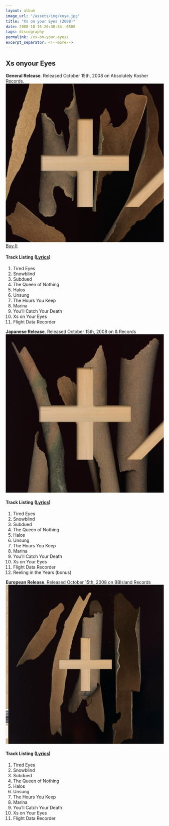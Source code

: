 ```yaml
---
layout: album
image_url: "/assets/img/xoye.jpg"
title: "Xs on your Eyes (2008)"
date: 2008-10-15 20:30:54 -0500
tags: discography
permalink: /xs-on-your-eyes/
excerpt_separator: <!--more-->
---
```


<!--more-->

## Xs onyour Eyes

<div id="container">
    <div id="release-info">
        <b>General Release</b>. Released October 15th, 2008 on Absolutely Kosher Records.
    </div>
    <div id="release-container">
        <div id="artwork">
            <a href="/assets/img/xoye.jpg" alt="Full res version"><img src="/assets/img/xoye.jpg"/></a>
            <div id="buy-album-btn">
                <div class="button-sm">
                    <a href="/store/#xs-on-your-eyes-cd">Buy It</a>
                </div>
            </div>
        </div>
        <div id="tracklist">
            <h4>Track Listing (<a href="/lyrics/#xs-on-your-eyes-album">Lyrics</a>)</h4>
            <ol>
                <li>Tired Eyes</li>
                <li>Snowblind</li>
                <li>Subdued</li>
                <li>The Queen of Nothing</li>
                <li>Halos</li>
                <li>Unsung</li>
                <li>The Hours You Keep</li>
                <li>Marina</li>
                <li>You’ll Catch Your Death</li>
                <li>Xs on Your Eyes</li>
                <li>Flight Data Recorder</li>
            </ol>
        </div>
    </div>
</div>
<div id="container">
    <div id="release-info">
        <b>Japanese Release</b>. Released October 15th, 2008 on & Records
    </div>
    <div id="release-container">
        <div id="artwork">
            <a href="/assets/img/xoye-jp.jpg" alt="Full res version"><img src="/assets/img/xoye-jp.jpg"/></a>
        </div>
        <div id="tracklist">
            <h4>Track Listing (<a href="/lyrics/#xs-on-your-eyes-album">Lyrics</a>)</h4>
            <ol>
                <li>Tired Eyes</li>
                <li>Snowblind</li>
                <li>Subdued</li>
                <li>The Queen of Nothing</li>
                <li>Halos</li>
                <li>Unsung</li>
                <li>The Hours You Keep</li>
                <li>Marina</li>
                <li>You’ll Catch Your Death</li>
                <li>Xs on Your Eyes</li>
                <li>Flight Data Recorder</li>
                <li>Reeling in the Years (bonus)</li>
            </ol>
        </div>
    </div>
</div>
<div id="container">
    <div id="release-info">
        <b>European Release</b>. Released October 15th, 2008 on BBIsland Records
    </div>
    <div id="release-container">
        <div id="artwork">
            <a href="/assets/img/xoye-eu.jpg" alt="Full res version"><img src="/assets/img/xoye-eu.jpg"/></a>
        </div>
        <div id="tracklist">
            <h4>Track Listing (<a href="/lyrics/#xs-on-your-eyes-album">Lyrics</a>)</h4>
            <ol>
                <li>Tired Eyes</li>
                <li>Snowblind</li>
                <li>Subdued</li>
                <li>The Queen of Nothing</li>
                <li>Halos</li>
                <li>Unsung</li>
                <li>The Hours You Keep</li>
                <li>Marina</li>
                <li>You’ll Catch Your Death</li>
                <li>Xs on Your Eyes</li>
                <li>Flight Data Recorder</li>
            </ol>
        </div>
    </div>
</div>
